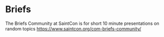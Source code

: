 # Briefs

The Briefs Community at SaintCon is for short 10 minute presentations on random topics https://www.saintcon.org/com-briefs-community/
